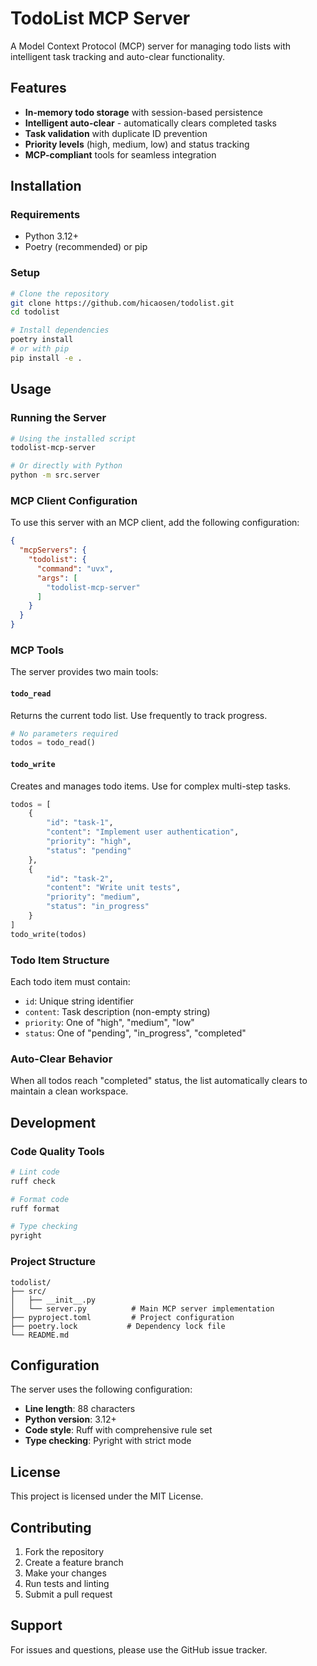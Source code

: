 # TodoList MCP Server

A Model Context Protocol (MCP) server for managing todo lists with intelligent task tracking and auto-clear functionality.

## Features

- **In-memory todo storage** with session-based persistence
- **Intelligent auto-clear** - automatically clears completed tasks
- **Task validation** with duplicate ID prevention
- **Priority levels** (high, medium, low) and status tracking
- **MCP-compliant** tools for seamless integration

## Installation

### Requirements
- Python 3.12+
- Poetry (recommended) or pip

### Setup
```bash
# Clone the repository
git clone https://github.com/hicaosen/todolist.git
cd todolist

# Install dependencies
poetry install
# or with pip
pip install -e .
```

## Usage

### Running the Server
```bash
# Using the installed script
todolist-mcp-server

# Or directly with Python
python -m src.server
```

### MCP Client Configuration

To use this server with an MCP client, add the following configuration:

```json
{
  "mcpServers": {
    "todolist": {
      "command": "uvx",
      "args": [
        "todolist-mcp-server"
      ]
    }
  }
}
```

### MCP Tools

The server provides two main tools:

#### `todo_read`
Returns the current todo list. Use frequently to track progress.

```python
# No parameters required
todos = todo_read()
```

#### `todo_write`
Creates and manages todo items. Use for complex multi-step tasks.

```python
todos = [
    {
        "id": "task-1",
        "content": "Implement user authentication",
        "priority": "high",
        "status": "pending"
    },
    {
        "id": "task-2", 
        "content": "Write unit tests",
        "priority": "medium",
        "status": "in_progress"
    }
]
todo_write(todos)
```

### Todo Item Structure

Each todo item must contain:
- `id`: Unique string identifier
- `content`: Task description (non-empty string)
- `priority`: One of "high", "medium", "low"
- `status`: One of "pending", "in_progress", "completed"

### Auto-Clear Behavior

When all todos reach "completed" status, the list automatically clears to maintain a clean workspace.

## Development

### Code Quality Tools
```bash
# Lint code
ruff check

# Format code
ruff format

# Type checking
pyright
```

### Project Structure
```
todolist/
├── src/
│   ├── __init__.py
│   └── server.py          # Main MCP server implementation
├── pyproject.toml         # Project configuration
├── poetry.lock           # Dependency lock file
└── README.md
```

## Configuration

The server uses the following configuration:
- **Line length**: 88 characters
- **Python version**: 3.12+
- **Code style**: Ruff with comprehensive rule set
- **Type checking**: Pyright with strict mode

## License

This project is licensed under the MIT License.

## Contributing

1. Fork the repository
2. Create a feature branch
3. Make your changes
4. Run tests and linting
5. Submit a pull request

## Support

For issues and questions, please use the GitHub issue tracker.